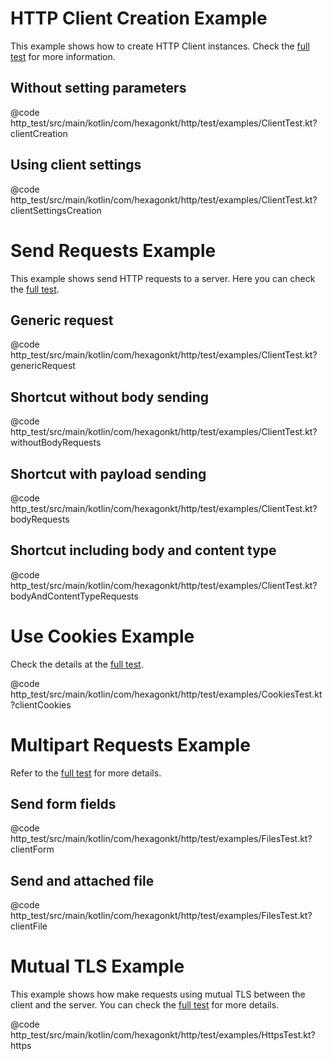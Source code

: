
# HTTP Client Creation Example
This example shows how to create HTTP Client instances. Check the
[full test](https://github.com/hexagonkt/hexagon/blob/master/http_test/src/main/kotlin/com/hexagonkt/http/test/examples/ClientTest.kt)
for more information.

## Without setting parameters
@code http_test/src/main/kotlin/com/hexagonkt/http/test/examples/ClientTest.kt?clientCreation

## Using client settings
@code http_test/src/main/kotlin/com/hexagonkt/http/test/examples/ClientTest.kt?clientSettingsCreation

# Send Requests Example
This example shows send HTTP requests to a server. Here you can check the
[full test](https://github.com/hexagonkt/hexagon/blob/master/http_test/src/main/kotlin/com/hexagonkt/http/test/examples/ClientTest.kt).

## Generic request
@code http_test/src/main/kotlin/com/hexagonkt/http/test/examples/ClientTest.kt?genericRequest

## Shortcut without body sending
@code http_test/src/main/kotlin/com/hexagonkt/http/test/examples/ClientTest.kt?withoutBodyRequests

## Shortcut with payload sending
@code http_test/src/main/kotlin/com/hexagonkt/http/test/examples/ClientTest.kt?bodyRequests

## Shortcut including body and content type
@code http_test/src/main/kotlin/com/hexagonkt/http/test/examples/ClientTest.kt?bodyAndContentTypeRequests

# Use Cookies Example
Check the details at the [full test](https://github.com/hexagonkt/hexagon/blob/master/http_server/src/test/kotlin/com/hexagonkt/http/test/examples/CookiesTest.kt).

@code http_test/src/main/kotlin/com/hexagonkt/http/test/examples/CookiesTest.kt?clientCookies

# Multipart Requests Example
Refer to the [full test](https://github.com/hexagonkt/hexagon/blob/master/http_server/src/test/kotlin/com/hexagonkt/http/test/examples/FilesTest.kt)
for more details.

## Send form fields
@code http_test/src/main/kotlin/com/hexagonkt/http/test/examples/FilesTest.kt?clientForm

## Send and attached file
@code http_test/src/main/kotlin/com/hexagonkt/http/test/examples/FilesTest.kt?clientFile

# Mutual TLS Example
This example shows how make requests using mutual TLS between the client and the server. You can
check the [full test](https://github.com/hexagonkt/hexagon/blob/master/http_server/src/test/kotlin/com/hexagonkt/http/test/examples/HttpsTest.kt)
for more details.

@code http_test/src/main/kotlin/com/hexagonkt/http/test/examples/HttpsTest.kt?https

